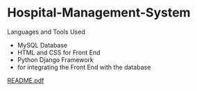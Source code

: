 # Hospital-Management-System
Languages and Tools Used 
- MySQL Database 
- HTML and CSS for Front End 
- Python Django Framework 
- for integrating the Front End with the database

  
[README.pdf](https://github.com/Hemanth4106/Hospital-Management-Sysytem/files/12447743/README.pdf)
